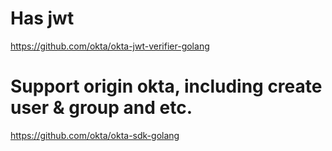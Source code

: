 # Has jwt

https://github.com/okta/okta-jwt-verifier-golang


# Support origin okta, including create user & group and etc.

https://github.com/okta/okta-sdk-golang


